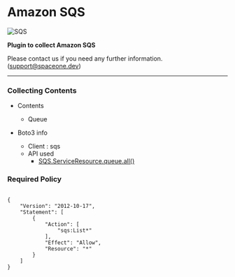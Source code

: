 # Amazon SQS

![SQS](https://spaceone-custom-assets.s3.ap-northeast-2.amazonaws.com/console-assets/icons/cloud-services/aws/Amazon-SQS.svg)

**Plugin to collect Amazon SQS**

Please contact us if you need any further information. (<support@spaceone.dev>)

---

### Collecting Contents

- Contents
  - Queue
  
- Boto3 info
  - Client : sqs
  - API used
    - [SQS.ServiceResource.queue.all()](https://boto3.amazonaws.com/v1/documentation/api/latest/reference/services/sqs.html#SQS.ServiceResource.all)
  

### Required Policy
  
<pre>
<code>
{
    "Version": "2012-10-17",
    "Statement": [
        {
            "Action": [
                "sqs:List*"
            ],
            "Effect": "Allow",
            "Resource": "*"
        }
    ]
}
</code>
</pre>